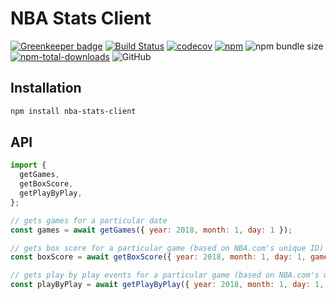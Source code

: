 # NBA Stats Client

[![Greenkeeper badge](https://badges.greenkeeper.io/jaebradley/nba-stats-client.svg)](https://greenkeeper.io/)
[![Build Status](https://travis-ci.org/jaebradley/nba-stats-client.svg?branch=master)](https://travis-ci.org/jaebradley/nba-stats-client)
[![codecov](https://codecov.io/gh/jaebradley/nba-stats-client/branch/master/graph/badge.svg)](https://codecov.io/gh/jaebradley/nba-stats-client)
[![npm](https://img.shields.io/npm/v/nba-stats-client.svg)](https://www.npmjs.com/package/nba-stats-client)
![npm bundle size](https://img.shields.io/bundlephobia/minzip/nba-stats-client)
[![npm-total-downloads](https://img.shields.io/npm/dt/nba-stats-client.svg)](https://www.npmjs.com/package/nba-stats-client)
![GitHub](https://img.shields.io/github/license/jaebradley/nba-stats-client)

## Installation

```bash
npm install nba-stats-client
```

## API

```javascript
import {
  getGames,
  getBoxScore,
  getPlayByPlay,
};

// gets games for a particular date
const games = await getGames({ year: 2018, month: 1, day: 1 });

// gets box score for a particular game (based on NBA.com's unique ID) and date
const boxScore = await getBoxScore({ year: 2018, month: 1, day: 1, gameId: '1234' });

// gets play by play events for a particular game (based on NBA.com's unique ID) and date
const playByPlay = await getPlayByPlay({ year: 2018, month: 1, day: 1, gameId: '1234' });
```
